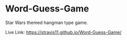 # Word-Guess-Game

Star Wars themed hangman type game.

Live Link: https://stravis11.github.io/Word-Guess-Game/
